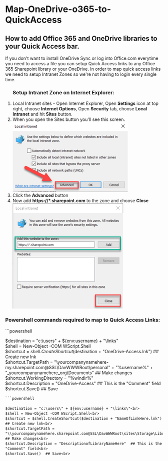 # Map-OneDrive-o365-to-QuickAccess
<h2>How to add Office 365 and OneDrive libraries to your Quick Access bar.</h2>
If you don't want to install OneDrive Sync or log into Office.com everytime you need to access a file you can setup Quick Access links to any Office 365 Sharepoint library or your OneDrive.
In order to map quick access links we need to setup Intranet Zones so we're not having to login every single time.

<ol>
<h3>Setup Intranet Zone on Internet Explorer:</h3>
            <li>Local Intranet sites - Open Internet Explorer, Open <b>Settings</b> icon at top right, choose <b>Internet Options</b>, Open <b>Security</b> tab, choose <b>Local Intranet</b> and hit <b>Sites</b> button.</li>
            <li>When you open the Sites button you'll see this screen.</li>
            <img src="./Local-Intranet.png" alt="Local Intranet Settings">
            <li>Click the <b>Advanced</b> button</li>
            <li>Now add <b>https://*.sharepoint.com</b> to the zone and choose <b>Close</b></li>
            <img src="./Intranet-Zone.png" alt="Websites to add to Zone">
</ol>  


<h3>Powershell commands required to map to Quick Access Links:</h3>
 ```powershell
 
$destination = "c:\users\" + ${env:username} + "\links\"<br>
$shell = New-Object -COM WScript.Shell<br>
$shortcut = $shell.CreateShortcut($destination + "OneDrive-Access.lnk")  ## Create new lnk<br>
$shortcut.TargetPath = "\\yourcompanynamehere-my.sharepoint.com@SSL\DavWWWRoot\personal\" + "%username%" + "_yourcompanynamehere_org\Documents" ## Make changes<br>
$shortcut.WorkingDirectory = "%windir%" <br>
$shortcut.Description = "OneDrive-Access"  ## This is the "Comment" field<br>
$shortcut.Save()  ## Save<br>
```
```powershell

$destination = "c:\users\" + ${env:username} + "\links\"<br>
$shell = New-Object -COM WScript.Shell<br>
$shortcut = $shell.CreateShortcut($destination + "NameOfLinkHere.lnk")  ## Create new lnk<br>
$shortcut.TargetPath = "\\yourcompanynamehere.sharepoint.com@SSL\DavWWWRoot\sites\Storage\LibraryNameHere" ## Make changes<br>
$shortcut.Description = "DescriptionofLibraryNameHere"  ## This is the "Comment" field<br>
$shortcut.Save()  ## Save<br>

```

